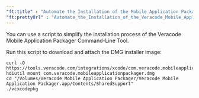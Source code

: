 ```yaml
---
"ft:title" : "Automate the Installation of the Mobile Application Packager Command-Line Tool"
"ft:prettyUrl" : "Automate_the_Installation_of_the_Veracode_Mobile_Application_Packager_Command_Line_Tool"
---
```

You can use a script to simplify the installation process of the Veracode Mobile Application Packager Command-Line Tool.

Run this script to download and attach the DMG installer image:

   ```
   curl -O https://tools.veracode.com/integrations/xcode/com.veracode.mobileapplicationpackager.dmg
   hdiutil mount com.veracode.mobileapplicationpackager.dmg
   cd "/Volumes/Veracode Mobile Application Packager/Veracode Mobile Application Packager.app/Contents/SharedSupport"
   ./vcxcodepkg
   ```
